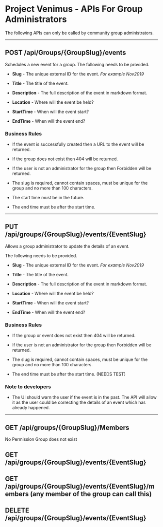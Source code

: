 <!-- markdownlint-disable no-duplicate-heading -->
# Project Venimus - APIs For Group Administrators

The following APIs can only be called by community group administrators.

---

## POST /api/Groups/{GroupSlug}/events

Schedules a new event for a group.  The following needs to be provided.

* __Slug__ - The unique external ID for the event. _For example Nov2019_

* __Title__ - The title of the event.

* __Description__ - The full description of the event in markdown format.

* __Location__ - Where will the event be held?

* __StartTime__  - When will the event start?

* __EndTime__ - When will the event end?

### Business Rules

* If the event is successfully created then a URL to the event will be returned.

* If the group does not exist then 404 will be returned.

* If the user is not an administrator for the group then Forbidden will be returned.

* The slug is required,  cannot contain spaces, must be unique for the group and no more than 100 characters.

* The start time must be in the future.

* The end time must be after the start time.

---

## PUT /api/groups/{GroupSlug}/events/{EventSlug}

Allows a group administrator to update the details of an event.

The following needs to be provided.

* __Slug__ - The unique external ID for the event. _For example Nov2019_

* __Title__ - The title of the event.

* __Description__ - The full description of the event in markdown format.

* __Location__ - Where will the event be held?

* __StartTime__  - When will the event start?

* __EndTime__ - When will the event end?

### Business Rules

* If the group or event does not exist then 404 will be returned.

* If the user is not an administrator for the group then Forbidden will be returned.

* The slug is required,  cannot contain spaces, must be unique for the group and no more than 100 characters. 

* The end time must be after the start time. (NEEDS TEST)

### Note to developers

* The UI should warn the user if the event is in the past.  The API will allow it as the user could be correcting the details of an event which has already happened.

---

## GET /api/groups/{GroupSlug}/Members
No Permission
Group does not exist


## GET /api/groups/{GroupSlug}/events/{EventSlug}

## GET /api/groups/{GroupSlug}/events/{EventSlug}/members  (any member of the group can call this)

## DELETE /api/groups/{GroupSlug}/events/{EventSlug}


